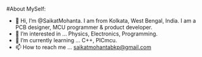 #About MySelf:
- 👋 Hi, I’m @SaikatMohanta. I am from Kolkata, West Bengal, India. I am a PCB designer, MCU programmer & product developer.
- 👀 I’m interested in ... Physics, Electronics, Programming.
- 🌱 I’m currently learning ... C++, PICmcu.
- 📫 How to reach me ... saikatmohantabkp@gmail.com

<!---
SaikatMohanta/SaikatMohanta is a ✨ special ✨ repository because its `README.md` (this file) appears on your GitHub profile.
You can click the Preview link to take a look at your changes.
--->
